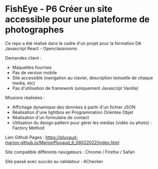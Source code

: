 # FishEye - P6 Créer un site accessible pour une plateforme de photographes

Ce repo a été réalisé dans le cadre d'un projet pour la formation DA Javascript React - Openclassrooms

Demandes client : 
- Maquettes fournies
- Pas de version mobile
- Site accessible (navigation au clavier, description textuelle de chaque media, etc)
- Pas d'utilisation de framework (uniquement Javascript Vanilla)

Missions réalisées : 
- Affichage dynamique des données à partir d'un fichier JSON
- Réalisation d'une lightbox en Programmation Orientée Objet
- Réalisation d'un formulaire de contact
- Utilisation du design pattern pour gérer les medias (vidéo ou photo) : Factory Method


Lien Github Pages : https://pluyaud-marion.github.io/MarionPluyaud_6_08022022/index.html

Site compatible différents navigateurs : Chrome / Firefox / Safari

Site passé avec succès au validateur : AChecker
